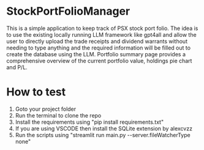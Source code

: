  # StockPortFolioManager
This is a simple application to keep track of PSX stock port folio. The idea is to use the existing locally running LLM framework like gpt4all and allow the user to directly upload the trade receipts and dividend warrants without needing to type anything and the required information will be filled out to create the database using the LLM. Portfolio summary page provides a comprehensive overview of the current portfolio value, holdings pie chart and P/L.

# How to test
1. Goto your project folder
2. Run the terminal to clone the repo
3. Install the requirements using "pip install requirements.txt"
4. If you are using VSCODE then install the SQLite extension by alexcvzz
5. Run the scripts using "streamlit run main.py --server.fileWatcherType none"
